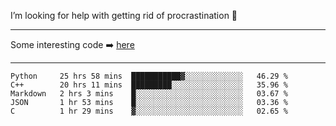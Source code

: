 I’m looking for help with getting rid of procrastination 🤔

-----

Some interesting code :arrow_right: [here](https://github.com/zhen8838/playground)

-----

<!--START_SECTION:waka-->
```text
Python     25 hrs 58 mins  ███████████▓░░░░░░░░░░░░░   46.29 % 
C++        20 hrs 11 mins  █████████░░░░░░░░░░░░░░░░   35.96 % 
Markdown   2 hrs 3 mins    █░░░░░░░░░░░░░░░░░░░░░░░░   03.67 % 
JSON       1 hr 53 mins    █░░░░░░░░░░░░░░░░░░░░░░░░   03.36 % 
C          1 hr 29 mins    ▓░░░░░░░░░░░░░░░░░░░░░░░░   02.65 % 
```
<!--END_SECTION:waka-->

<!--
**zhen8838/zhen8838** is a ✨ _special_ ✨ repository because its `README.md` (this file) appears on your GitHub profile.

Here are some ideas to get you started:

- 🔭 I’m currently working on ...
- 🌱 I’m currently learning ...
- 👯 I’m looking to collaborate on ...
 ...
- 💬 Ask me about ...
- 📫 How to reach me: ...
- 😄 Pronouns: ...
- ⚡ Fun fact: ...
-->
